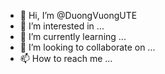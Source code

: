 - 👋 Hi, I’m @DuongVuongUTE
- 👀 I’m interested in ...
- 🌱 I’m currently learning ...
- 💞️ I’m looking to collaborate on ...
- 📫 How to reach me ...

<!---
DuongVuongUTE/DuongVuongUTE is a ✨ special ✨ repository because its `README.md` (this file) appears on your GitHub profile.
You can click the Preview link to take a look at your changes.
--->
